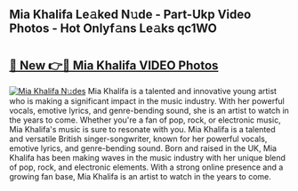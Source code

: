 ## Mia Khalifa Le𝚊ked N𝚞de - Part-Ukp Video Photos - Hot Onlyf𝚊ns Le𝚊ks qc1WO

# <h2><a href="http://ab57035.deff.icu/?id=Mia+Khalifa">🔗 New 👉🔴 Mia Khalifa VIDEO Photos</a></h2>

[![Mia Khalifa N𝚞des](https://i.imgur.com/rIISA9y.gif)](http://ab57035.deff.icu/?id=Mia+Khalifa)
Mia Khalifa is a talented and innovative young artist who is making a significant impact in the music industry. With her powerful vocals, emotive lyrics, and genre-bending sound, she is an artist to watch in the years to come. Whether you're a fan of pop, rock, or electronic music, Mia Khalifa's music is sure to resonate with you. Mia Khalifa is a talented and versatile British singer-songwriter, known for her powerful vocals, emotive lyrics, and genre-bending sound. Born and raised in the UK, Mia Khalifa has been making waves in the music industry with her unique blend of pop, rock, and electronic elements. With a strong online presence and a growing fan base, Mia Khalifa is an artist to watch in the years to come.

